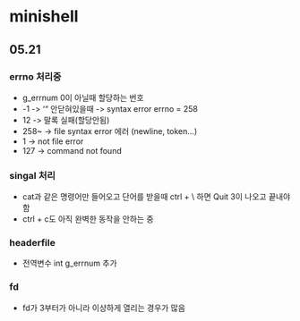 # minishell

## 05.21

### errno 처리중
- g_errnum 0이 아닐때 할당하는 번호
- -1 -> ‘“ 안닫혀있을때 -> syntax error errno = 258
- 12 -> 말록 실패(할당안됨)
- 258~ ->  file syntax error 에러 (newline, token…)
- 1 ->  not file error
- 127 -> command not found

### singal 처리
- cat과 같은 명령어만 들어오고 단어를 받을때 ctrl + \ 하면 Quit 3이 나오고 끝내야함
- ctrl + c도 아직 완벽한 동작을 안하는 중

### headerfile
- 전역변수 int g_errnum 추가

### fd
- fd가 3부터가 아니라 이상하게 열리는 경우가 많음

